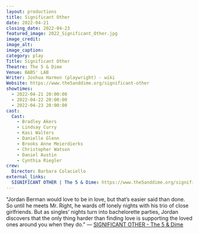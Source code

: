 ```yaml
---
layout: productions
title: Significant Other
date: 2022-04-21
closing_date: 2022-04-23
featured_image: 2022_Significant_Other.jpg
image_credit: 
image_alt:
image_caption:
category: play
Title: Significant Other
Theatre: The 5 & Dime
Venue: BABS' LAB
Writer: Joshua Harmon (playwright) - wiki
Website: https://www.the5anddime.org/significant-other
showtimes: 
  - 2022-04-21 20:00:00
  - 2022-04-22 20:00:00
  - 2022-04-23 20:00:00
cast:
  Cast: 
    - Bradley Akers
    - Lindsay Curry
    - Kasi Walters
    - Danielle Glenn
    - Brooks Anne Meierdierks
    - Christopher Watson
    - Daniel Austin
    - Cynthia Riegler
crew:
  Director: Barbara Colaciello
external_links:
  SIGNIFICANT OTHER | The 5 & Dime: https://www.the5anddime.org/significant-other
---
```

"Jordan Berman would love to be in love, but that’s easier said than done. So until he meets Mr. Right, he wards off lonely nights with his trio of close girlfriends. But as singles’ nights turn into bachelorette parties, Jordan discovers that the only thing harder than finding love is supporting the loved ones around you when they do." — [SIGNIFICANT OTHER - The 5 & Dime](https://www.the5anddime.org/significant-other)
